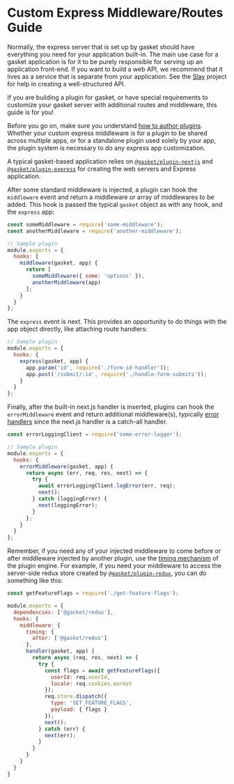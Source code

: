 # Custom Express Middleware/Routes Guide

Normally, the express server that is set up by gasket should have everything you
need for your application built-in. The main use case for a gasket application
is for it to be purely responsible for serving up an application front-end. If
you want to build a web API, we recommend that it lives as a service that
is separate from your application. See the
[Slay](https://github.com/godaddy/slay) project for help in creating a
well-structured API.

If you are building a plugin for gasket, or have special requirements to
customize your gasket server with additional routes and middleware, this guide
is for you!

Before you go on, make sure you understand
[how to author plugins](plugins.md).
Whether your custom express middleware is for a plugin to be shared across
multiple apps, or for a standalone plugin used solely by your app, the plugin
system is necessary to do any express app customization.

A typical gasket-based application relies on
[`@gasket/plugin-nextjs`](/packages/gasket-plugin-nextjs) and
[`@gasket/plugin-express`](/packages/gasket-plugin-express)
for creating the web servers and Express application.

After some standard middleware is injected, a plugin can hook the `middleware`
event and return a middleware or array of middlewares to be added. This hook
is passed the typical `gasket` object as with any hook, and the `express` app:

```js
const someMiddleware = require('some-middleware');
const anotherMiddleware = require('another-middleware');

// Sample plugin
module.exports = {
  hooks: {
    middleware(gasket, app) {
      return [
        someMiddleware({ some: 'options' }),
        anotherMiddleware(app)
      ];
    }
  }
};
```

The `express` event is next. This provides an opportunity to do things with the
app object directly, like attaching route handlers:

```js
// Sample plugin
module.exports = {
  hooks: {
    express(gasket, app) {
      app.param('id', require('./form-id-handler'));
      app.post('/submit/:id', require('./handle-form-submits'));
    }
  }
};
```

Finally, after the built-in next.js handler is inserted, plugins can hook the
`errorMiddleware` event and return additional middleware(s), typically
[error handlers](http://expressjs.com/en/guide/error-handling.html) since
the next.js handler is a catch-all handler.

```js
const errorLoggingClient = require('some-error-logger');

// Sample plugin
module.exports = {
  hooks: {
    errorMiddleware(gasket, app) {
      return async (err, req, res, next) => {
        try {
          await errorLoggingClient.logError(err, req);
          next();
        } catch (loggingError) {
          next(loggingError);
        }
      };
    }
  }
};
```

Remember, if you need any of your injected middleware to come before or after
middleware injected by another plugin, use the
[timing mechanism](/packages/gasket-plugin-engine)
of the plugin engine. For example, if you need your middleware to access
the server-side redux store created by
[`@gasket/plugin-redux`](/packages/gasket-plugin-redux),
you can do something like this:

```js
const getFeatureFlags = require('./get-feature-flags');

module.exports = {
  dependencies: ['@gasket/redux'],
  hooks: {
    middleware: {
      timing: {
        after: ['@gasket/redux']
      },
      handler(gasket, app) {
        return async (req, res, next) => {
          try {
            const flags = await getFeatureFlags({
              userId: req.userId,
              locale: req.cookies.market
            });
            req.store.dispatch({
              type: 'SET_FEATURE_FLAGS',
              payload: { flags }
            });
            next();
          } catch (err) {
            next(err);
          }
        }
      }
    }
  }
}
```
